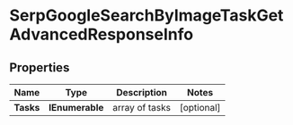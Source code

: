 # SerpGoogleSearchByImageTaskGetAdvancedResponseInfo


## Properties

| Name | Type | Description | Notes |
|------------ | ------------- | ------------- | -------------|
**Tasks** | **IEnumerable<SerpGoogleSearchByImageTaskGetAdvancedTaskInfo>** | array of tasks |[optional]|